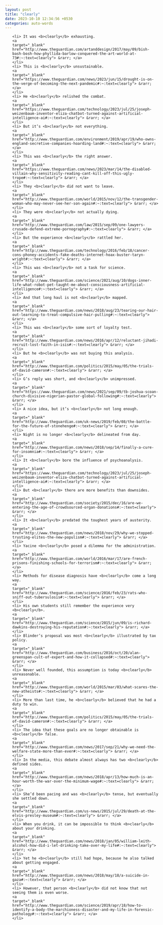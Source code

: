 ```yaml
---
layout: post
title: "clearly"
date: 2023-10-10 12:34:56 +0530
categories: auto-words
---
```

<ol>

    <li> It was <b>clearly</b> exhausting.
    <a 
    target="_blank" 
    href="http://www.theguardian.com/artanddesign/2017/may/09/bish-bash-bosh-how-phyllida-barlow-conquered-the-art-world-at-73#:~:text=clearly"> &rarr; </a>
    </li>
    <li> This is <b>clearly</b> unsustainable.
    <a 
    target="_blank" 
    href="https://www.theguardian.com/news/2023/jun/15/drought-is-on-the-verge-of-becoming-the-next-pandemic#:~:text=clearly"> &rarr; </a>
    </li>
    <li> He <b>clearly</b> relished the combat.
    <a 
    target="_blank" 
    href="https://www.theguardian.com/technology/2023/jul/25/joseph-weizenbaum-inventor-eliza-chatbot-turned-against-artificial-intelligence-ai#:~:text=clearly"> &rarr; </a>
    </li>
    <li> But it’s <b>clearly</b> not everything.
    <a 
    target="_blank" 
    href="http://www.theguardian.com/environment/2019/apr/19/who-owns-england-secretive-companies-hoarding-land#:~:text=clearly"> &rarr; </a>
    </li>
    <li> This was <b>clearly</b> the right answer.
    <a 
    target="_blank" 
    href="https://www.theguardian.com/news/2023/mar/14/the-disabled-villain-why-sensitivity-reading-cant-kill-off-this-ugly-trope#:~:text=clearly"> &rarr; </a>
    </li>
    <li> They <b>clearly</b> did not want to leave.
    <a 
    target="_blank" 
    href="http://www.theguardian.com/world/2015/nov/12/the-transgender-woman-who-may-never-see-her-son-again#:~:text=clearly"> &rarr; </a>
    </li>
    <li> They were <b>clearly</b> not actually dying.
    <a 
    target="_blank" 
    href="http://www.theguardian.com/law/2015/sep/09/one-lawyers-crusade-defend-extreme-pornography#:~:text=clearly"> &rarr; </a>
    </li>
    <li> But the experience <b>clearly</b> rattled her.
    <a 
    target="_blank" 
    href="http://www.theguardian.com/technology/2016/feb/18/cancer-cons-phoney-accidents-fake-deaths-internet-hoax-buster-taryn-wright#:~:text=clearly"> &rarr; </a>
    </li>
    <li> This was <b>clearly</b> not a task for science.
    <a 
    target="_blank" 
    href="http://www.theguardian.com/science/2021/aug/10/dogs-inner-life-what-robot-pet-taught-me-about-consciousness-artificial-intelligence#:~:text=clearly"> &rarr; </a>
    </li>
    <li> And that long haul is not <b>clearly</b> mapped.
    <a 
    target="_blank" 
    href="http://www.theguardian.com/news/2018/aug/23/tearing-our-hair-out-learning-to-treat-compulsive-hair-pulling#:~:text=clearly"> &rarr; </a>
    </li>
    <li> This was <b>clearly</b> some sort of loyalty test.
    <a 
    target="_blank" 
    href="http://www.theguardian.com/news/2016/apr/12/reluctant-jihadi-recruit-lost-faith-in-isis#:~:text=clearly"> &rarr; </a>
    </li>
    <li> But he <b>clearly</b> was not buying this analysis.
    <a 
    target="_blank" 
    href="http://www.theguardian.com/politics/2015/may/05/the-trials-of-david-cameron#:~:text=clearly"> &rarr; </a>
    </li>
    <li> G’s reply was short, and <b>clearly</b> unimpressed.
    <a 
    target="_blank" 
    href="https://www.theguardian.com/news/2021/sep/09/tb-joshua-scoan-church-divisive-nigerian-pastor-global-following#:~:text=clearly"> &rarr; </a>
    </li>
    <li> A nice idea, but it’s <b>clearly</b> not long enough.
    <a 
    target="_blank" 
    href="http://www.theguardian.com/uk-news/2019/feb/08/the-battle-for-the-future-of-stonehenge#:~:text=clearly"> &rarr; </a>
    </li>
    <li> Night is no longer <b>clearly</b> delineated from day.
    <a 
    target="_blank" 
    href="http://www.theguardian.com/news/2018/sep/14/finally-a-cure-for-insomnia#:~:text=clearly"> &rarr; </a>
    </li>
    <li> It <b>clearly</b> bore the influence of psychoanalysis.
    <a 
    target="_blank" 
    href="https://www.theguardian.com/technology/2023/jul/25/joseph-weizenbaum-inventor-eliza-chatbot-turned-against-artificial-intelligence-ai#:~:text=clearly"> &rarr; </a>
    </li>
    <li> But <b>clearly</b> there are more benefits than downsides.
    <a 
    target="_blank" 
    href="http://www.theguardian.com/society/2015/dec/16/are-we-entering-the-age-of-crowdsourced-organ-donations#:~:text=clearly"> &rarr; </a>
    </li>
    <li> It <b>clearly</b> predated the toughest years of austerity.
    <a 
    target="_blank" 
    href="http://www.theguardian.com/news/2018/nov/29/why-we-stopped-trusting-elites-the-new-populism#:~:text=clearly"> &rarr; </a>
    </li>
    <li> Yacine <b>clearly</b> posed a dilemma for the administration.
    <a 
    target="_blank" 
    href="http://www.theguardian.com/world/2016/mar/17/are-french-prisons-finishing-schools-for-terrorism#:~:text=clearly"> &rarr; </a>
    </li>
    <li> Methods for disease diagnosis have <b>clearly</b> come a long way.
    <a 
    target="_blank" 
    href="http://www.theguardian.com/science/2016/feb/23/rats-who-sniff-out-tubersulosis#:~:text=clearly"> &rarr; </a>
    </li>
    <li> His own students still remember the experience very <b>clearly</b>.
    <a 
    target="_blank" 
    href="http://www.theguardian.com/science/2015/jun/09/is-richard-dawkins-destroying-his-reputation#:~:text=clearly"> &rarr; </a>
    </li>
    <li> Blinder’s proposal was most <b>clearly</b> illustrated by tax policy.
    <a 
    target="_blank" 
    href="http://www.theguardian.com/business/2016/oct/20/alan-greenspan-cult-of-expert-and-how-it-collapsed#:~:text=clearly"> &rarr; </a>
    </li>
    <li> Never well founded, this assumption is today <b>clearly</b> unreasonable.
    <a 
    target="_blank" 
    href="http://www.theguardian.com/world/2015/mar/03/what-scares-the-new-atheists#:~:text=clearly"> &rarr; </a>
    </li>
    <li> More than last time, he <b>clearly</b> believed that he had a duty to win.
    <a 
    target="_blank" 
    href="http://www.theguardian.com/politics/2015/may/05/the-trials-of-david-cameron#:~:text=clearly"> &rarr; </a>
    </li>
    <li> The idea that these goals are no longer obtainable is <b>clearly</b> false.
    <a 
    target="_blank" 
    href="http://www.theguardian.com/news/2017/sep/21/why-we-need-the-welfare-state-more-than-ever#:~:text=clearly"> &rarr; </a>
    </li>
    <li> In the media, this debate almost always has two <b>clearly</b> defined sides.
    <a 
    target="_blank" 
    href="http://www.theguardian.com/news/2018/apr/13/how-much-is-an-hour-worth-the-war-over-the-minimum-wage#:~:text=clearly"> &rarr; </a>
    </li>
    <li> She’d been pacing and was <b>clearly</b> tense, but eventually she settled down.
    <a 
    target="_blank" 
    href="http://www.theguardian.com/us-news/2015/jul/29/death-at-the-elvis-presley-museum#:~:text=clearly"> &rarr; </a>
    </li>
    <li> When you drink, it can be impossible to think <b>clearly</b> about your drinking.
    <a 
    target="_blank" 
    href="http://www.theguardian.com/news/2018/jan/05/william-leith-alcohol-how-did-i-let-drinking-take-over-my-life#:~:text=clearly"> &rarr; </a>
    </li>
    <li> Yet he <b>clearly</b> still had hope, because he also talked about getting engaged.
    <a 
    target="_blank" 
    href="http://www.theguardian.com/news/2018/may/18/a-suicide-in-gaza#:~:text=clearly"> &rarr; </a>
    </li>
    <li> However, that person <b>clearly</b> did not know that not seeing them is even worse.
    <a 
    target="_blank" 
    href="http://www.theguardian.com/science/2019/apr/18/how-to-identify-a-body-the-marchioness-disaster-and-my-life-in-forensic-pathology#:~:text=clearly"> &rarr; </a>
    </li>